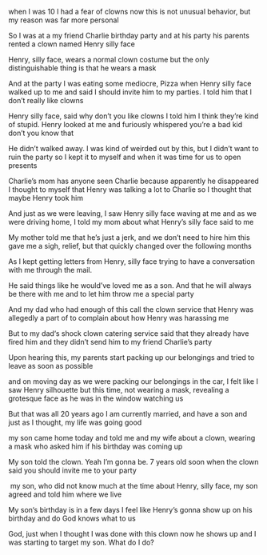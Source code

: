when I was 10 I had a fear of clowns now this is not unusual behavior, but my reason was far more personal

So I was at a my friend Charlie birthday party and at his party his parents rented a clown named Henry silly face 

Henry, silly face, wears a normal clown costume but the only distinguishable thing is that he wears a mask

And at the party I was eating some mediocre, Pizza when Henry silly face walked up to me and said I should invite him to my parties. I told him that I don’t really like clowns

Henry silly face, said why don’t you like clowns I told him I think they’re kind of stupid. Henry looked at me and furiously whispered you’re a bad kid don’t you know that

He didn’t walked away. I was kind of weirded out by this, but I didn’t want to ruin the party so I kept it to myself and when it was time for us to open presents 

Charlie’s mom has anyone seen Charlie because apparently he disappeared I thought to myself that Henry was talking a lot to Charlie so I thought that maybe Henry took him

And just as we were leaving, I saw Henry silly face waving at me and as we were driving home, I told my mom about what Henry’s silly face said to me

My mother told me that he’s just a jerk, and we don’t need to hire him this gave me a sigh, relief, but that quickly changed over the following months 

As I kept getting letters from Henry, silly face trying to have a conversation with me through the mail. 

He said things like he would’ve loved me as a son. And that he will always be there with me and to let him throw me a special party

And my dad who had enough of this call the clown service that Henry was allegedly a part of to complain about how Henry was harassing me

But to my dad‘s shock clown catering service said that they already have fired him and they didn’t send him to my friend Charlie’s party

Upon hearing this, my parents start packing up our belongings and tried to leave as soon as possible 

and on moving day as we were packing our belongings in the car, I felt like I saw Henry silhouette but this time, not wearing a mask, revealing a grotesque face as he was in the window watching us

But that was all 20 years ago I am currently married, and have a son and just as I thought, my life was going good 

my son came home today and told me and my wife about a clown, wearing a mask who asked him if his birthday was coming up

My son told the clown. Yeah I’m gonna be. 7 years old soon when the clown said you should invite me to your party

 my son, who did not know much at the time about Henry, silly face, my son agreed and told him where we live 

My son‘s birthday is in a few days I feel like Henry’s gonna show up on his birthday and do God knows what to us

God, just when I thought I was done with this clown now he shows up and I was starting to target my son. What do I do?